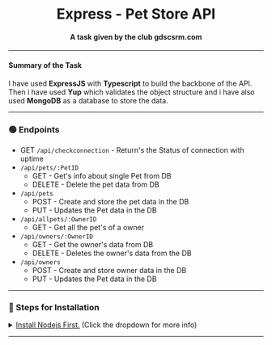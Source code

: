 <h1 align="center"> Express - Pet Store API </h1>
<h4 align="center"> A task given by the club gdscsrm.com </h4>

---

#### Summary of the Task

I have used **ExpressJS** with **Typescript** to build the backbone of the API. Then i have used **Yup** which validates the object structure and i have also used **MongoDB** as a database to store the data.

---

### 🟢 Endpoints

-   GET `/api/checkconnection` - Return's the Status of connection with uptime
-   `/api/pets/:PetID`
    -   GET - Get's info about single Pet from DB
    -   DELETE - Delete the pet data from DB
-   `/api/pets`
    -   POST - Create and store the pet data in the DB
    -   PUT - Updates the Pet data in the DB
-   `/api/allpets/:OwnerID`
    -   GET - Get all the pet's of a owner
-   `/api/owners/:OwnerID`
    -   GET - Get the owner's data from DB
    -   DELETE - Deletes the owner's data from the DB
-   `/api/owners`
    -   POST - Create and store owner data in the DB
    -   PUT - Updates the Pet data in the DB

---

### 📜 Steps for Installation

<details>
<summary> <a href="https://nodejs.org/en/download">Install Nodejs First.</a> <a> (Click the dropdown for more info)</a></summary>

First create `.env` file and fill out the credentials like below

```
MONGO_URI="mongodb+srv://<user>:<passwd>@cluster1.xzubd4k.mongodb.net/?retryWrites=true&w=majority"
PORT=3000 # you can chan
```

Then run the following command to install all the dependencies

```
npm i
```

---

<details>
<summary> Steps for Production Run </summary>

Run the following command to compile the code to javascript

```
tsc
```

Then run the following command to start the server

```
npm run prod
```

</details>

---

<details>
<summary> Steps for Dev Run </summary>

Run the following command to start the server

```
ts-node-dev --respawn --transpile-only src/index.ts
```

</details>
</details>

---
